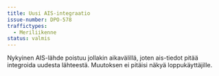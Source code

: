 ```yaml
---
title: Uusi AIS-integraatio
issue-number: DPO-578
traffictypes:
  - Meriliikenne
status: valmis
---
```


Nykyinen AIS-lähde poistuu jollakin aikavälillä, joten ais-tiedot pitää integroida uudesta lähteestä. Muutoksen ei pitäisi näkyä loppukäyttäjille.
